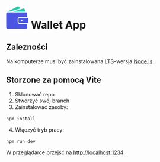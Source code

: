

<h1><img src="https://github.com/damtchorzewski/S7venSurvivors-Wallet/blob/main/src/assets/svg/wallet.svg" title="logo" alt="logo" /> Wallet App</h1>


## Zalezności

Na komputerze musi być zainstalowana LTS-wersja [Node.js](https://nodejs.org/en/).

## Storzone za pomocą Vite

1. Sklonować repo
2. Stworzyć swój branch
3. Zainstalować zasoby:
```shell
npm install
```
4. Włączyć tryb pracy:
```shell
npm run dev
```
W przeglądarce przejść na [http://localhost:1234](http://localhost:1234).

